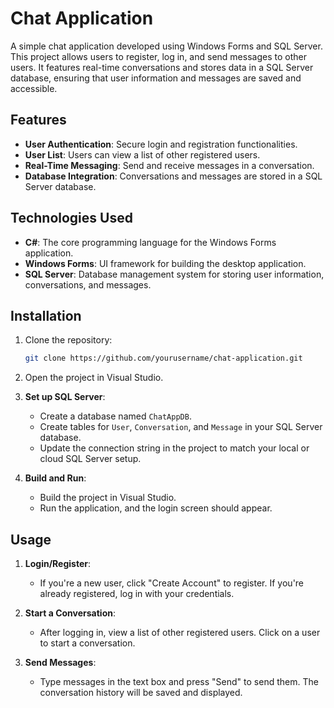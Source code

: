 # Chat Application

A simple chat application developed using Windows Forms and SQL Server. This project allows users to register, log in, and send messages to other users. It features real-time conversations and stores data in a SQL Server database, ensuring that user information and messages are saved and accessible.

## Features

- **User Authentication**: Secure login and registration functionalities.
- **User List**: Users can view a list of other registered users.
- **Real-Time Messaging**: Send and receive messages in a conversation.
- **Database Integration**: Conversations and messages are stored in a SQL Server database.

## Technologies Used

- **C#**: The core programming language for the Windows Forms application.
- **Windows Forms**: UI framework for building the desktop application.
- **SQL Server**: Database management system for storing user information, conversations, and messages.
  
## Installation

1. Clone the repository:
    ```bash
    git clone https://github.com/yourusername/chat-application.git
    ```

2. Open the project in Visual Studio.

3. **Set up SQL Server**:
   - Create a database named `ChatAppDB`.
   - Create tables for `User`, `Conversation`, and `Message` in your SQL Server database.
   - Update the connection string in the project to match your local or cloud SQL Server setup.

4. **Build and Run**:
   - Build the project in Visual Studio.
   - Run the application, and the login screen should appear.

## Usage

1. **Login/Register**:  
   - If you're a new user, click "Create Account" to register. If you're already registered, log in with your credentials.

2. **Start a Conversation**:  
   - After logging in, view a list of other registered users. Click on a user to start a conversation.
   
3. **Send Messages**:  
   - Type messages in the text box and press "Send" to send them. The conversation history will be saved and displayed.


